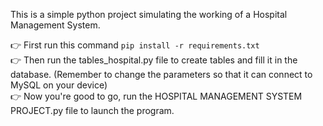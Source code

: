 This is a simple python project simulating the working of a Hospital Management System.

👉 First run this command `pip install -r requirements.txt`<br>
👉 Then run the tables_hospital.py file to create tables and fill it in the database. (Remember to change the parameters so that it can connect to MySQL on your device)<br>
👉 Now you're good to go, run the HOSPITAL MANAGEMENT SYSTEM PROJECT.py file to launch the program.
